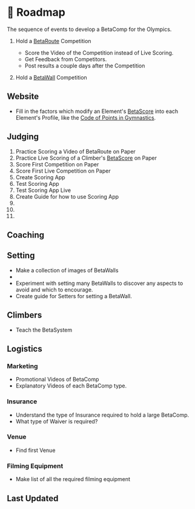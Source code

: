 # 🔀 Roadmap


The sequence of events to develop a BetaComp for the Olympics.

1. Hold a [BetaRoute](/reference/BetaComp/BetaRoute) Competition
    - Score the Video of the Competition instead of Live Scoring.
    - Get Feedback from Competitors.
    - Post results a couple days after the Competition


2. Hold a [BetaWall](/reference/BetaComp/BetaWall) Competition


## Website
- Fill in the factors which modify an Element's [BetaScore](/reference/Score/Overview) into each Element's Profile, like the [Code of Points in Gymnastics](/development/OtherSport/Gymnastics).

## Judging

1. Practice Scoring a Video of BetaRoute on Paper
2. Practice Live Scoring of a Climber's [BetaScore](/reference/Score/Overview) on Paper
3. Score First Competition on Paper
4. Score First Live Competition on Paper
5. Create Scoring App
6. Test Scoring App 
7. Test Scoring App Live
8. Create Guide for how to use Scoring App
9. 
10. 
11. 


## Coaching

## Setting
- Make a collection of images of BetaWalls 
- 
- Experiment with setting many BetaWalls to discover any aspects to avoid and which to encourage.
- Create guide for Setters for setting a BetaWall.

## Climbers
- Teach the BetaSystem

## Logistics

### Marketing
- Promotional Videos of BetaComp
- Explanatory Videos of each BetaComp type.

### Insurance

- Understand the type of Insurance required to hold a large BetaComp.
- What type of Waiver is required?

### Venue
- Find first Venue

### Filming Equipment

- Make list of all the required filming equipment


## Last Updated